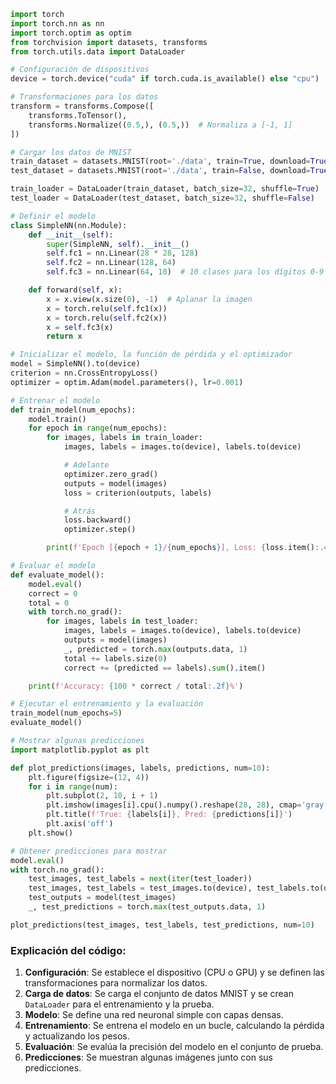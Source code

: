 ```python
import torch
import torch.nn as nn
import torch.optim as optim
from torchvision import datasets, transforms
from torch.utils.data import DataLoader

# Configuración de dispositivos
device = torch.device("cuda" if torch.cuda.is_available() else "cpu")

# Transformaciones para los datos
transform = transforms.Compose([
    transforms.ToTensor(),
    transforms.Normalize((0.5,), (0.5,))  # Normaliza a [-1, 1]
])

# Cargar los datos de MNIST
train_dataset = datasets.MNIST(root='./data', train=True, download=True, transform=transform)
test_dataset = datasets.MNIST(root='./data', train=False, download=True, transform=transform)

train_loader = DataLoader(train_dataset, batch_size=32, shuffle=True)
test_loader = DataLoader(test_dataset, batch_size=32, shuffle=False)

# Definir el modelo
class SimpleNN(nn.Module):
    def __init__(self):
        super(SimpleNN, self).__init__()
        self.fc1 = nn.Linear(28 * 28, 128)
        self.fc2 = nn.Linear(128, 64)
        self.fc3 = nn.Linear(64, 10)  # 10 clases para los dígitos 0-9

    def forward(self, x):
        x = x.view(x.size(0), -1)  # Aplanar la imagen
        x = torch.relu(self.fc1(x))
        x = torch.relu(self.fc2(x))
        x = self.fc3(x)
        return x

# Inicializar el modelo, la función de pérdida y el optimizador
model = SimpleNN().to(device)
criterion = nn.CrossEntropyLoss()
optimizer = optim.Adam(model.parameters(), lr=0.001)

# Entrenar el modelo
def train_model(num_epochs):
    model.train()
    for epoch in range(num_epochs):
        for images, labels in train_loader:
            images, labels = images.to(device), labels.to(device)

            # Adelante
            optimizer.zero_grad()
            outputs = model(images)
            loss = criterion(outputs, labels)

            # Atrás
            loss.backward()
            optimizer.step()

        print(f'Epoch [{epoch + 1}/{num_epochs}], Loss: {loss.item():.4f}')

# Evaluar el modelo
def evaluate_model():
    model.eval()
    correct = 0
    total = 0
    with torch.no_grad():
        for images, labels in test_loader:
            images, labels = images.to(device), labels.to(device)
            outputs = model(images)
            _, predicted = torch.max(outputs.data, 1)
            total += labels.size(0)
            correct += (predicted == labels).sum().item()

    print(f'Accuracy: {100 * correct / total:.2f}%')

# Ejecutar el entrenamiento y la evaluación
train_model(num_epochs=5)
evaluate_model()

# Mostrar algunas predicciones
import matplotlib.pyplot as plt

def plot_predictions(images, labels, predictions, num=10):
    plt.figure(figsize=(12, 4))
    for i in range(num):
        plt.subplot(2, 10, i + 1)
        plt.imshow(images[i].cpu().numpy().reshape(28, 28), cmap='gray')
        plt.title(f'True: {labels[i]}, Pred: {predictions[i]}')
        plt.axis('off')
    plt.show()

# Obtener predicciones para mostrar
model.eval()
with torch.no_grad():
    test_images, test_labels = next(iter(test_loader))
    test_images, test_labels = test_images.to(device), test_labels.to(device)
    test_outputs = model(test_images)
    _, test_predictions = torch.max(test_outputs.data, 1)

plot_predictions(test_images, test_labels, test_predictions, num=10)
```

### Explicación del código:
1. **Configuración**: Se establece el dispositivo (CPU o GPU) y se definen las transformaciones para normalizar los datos.
2. **Carga de datos**: Se carga el conjunto de datos MNIST y se crean `DataLoader` para el entrenamiento y la prueba.
3. **Modelo**: Se define una red neuronal simple con capas densas.
4. **Entrenamiento**: Se entrena el modelo en un bucle, calculando la pérdida y actualizando los pesos.
5. **Evaluación**: Se evalúa la precisión del modelo en el conjunto de prueba.
6. **Predicciones**: Se muestran algunas imágenes junto con sus predicciones.
